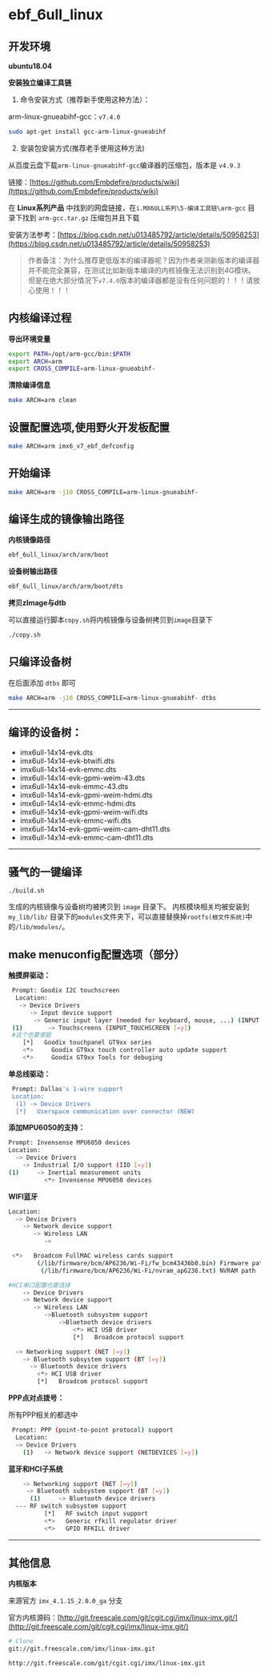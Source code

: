 # ebf_6ull_linux

## 开发环境

**ubuntu18.04**

**安装独立编译工具链**

1. 命令安装方式（推荐新手使用这种方法）：

arm-linux-gnueabihf-gcc：`v7.4.0`
```bash
sudo apt-get install gcc-arm-linux-gnueabihf
```

2. 安装包安装方式(推荐老手使用这种方法)

从百度云盘下载`arm-linux-gnueabihf-gcc`编译器的压缩包，版本是 `v4.9.3`

链接：[https://github.com/Embdefire/products/wiki](https://github.com/Embdefire/products/wiki) 

在 **Linux系列产品** 中找到的网盘链接，在`i.MX6ULL系列\5-编译工具链\arm-gcc` 目录下找到 `arm-gcc.tar.gz` 压缩包并且下载

安装方法参考：[https://blog.csdn.net/u013485792/article/details/50958253](https://blog.csdn.net/u013485792/article/details/50958253)

> 作者备注：为什么推荐更低版本的编译器呢？因为作者亲测新版本的编译器并不能完全兼容，在测试比如新版本编译的内核镜像无法识别到4G模块。但是在绝大部分情况下`v7.4.0`版本的编译器都是没有任何问题的！！！请放心使用！！！


## 内核编译过程

**导出环境变量**

```bash
export PATH=/opt/arm-gcc/bin:$PATH
export ARCH=arm 
export CROSS_COMPILE=arm-linux-gnueabihf- 
```

**清除编译信息**

```bash
make ARCH=arm clean
```

## 设置配置选项,使用野火开发板配置

```bash
make ARCH=arm imx6_v7_ebf_defconfig
```

## 开始编译
```bash
make ARCH=arm -j10 CROSS_COMPILE=arm-linux-gnueabihf- 
```

## 编译生成的镜像输出路径

**内核镜像路径**

```bash
ebf_6ull_linux/arch/arm/boot
```

**设备树输出路径**

```bash
ebf_6ull_linux/arch/arm/boot/dts
```

**拷贝zImage与dtb**

可以直接运行脚本`copy.sh`将内核镜像与设备树拷贝到`image`目录下

```bash
./copy.sh
```

## 只编译设备树
在后面添加 `dtbs` 即可
```bash
make ARCH=arm -j10 CROSS_COMPILE=arm-linux-gnueabihf- dtbs
```

---

## 编译的设备树：

- imx6ull-14x14-evk.dts 
- imx6ull-14x14-evk-btwifi.dts 
- imx6ull-14x14-evk-emmc.dts 
- imx6ull-14x14-evk-gpmi-weim-43.dts 
- imx6ull-14x14-evk-emmc-43.dts 
- imx6ull-14x14-evk-gpmi-weim-hdmi.dts 
- imx6ull-14x14-evk-emmc-hdmi.dts 
- imx6ull-14x14-evk-gpmi-weim-wifi.dts 
- imx6ull-14x14-evk-emmc-wifi.dts 
- imx6ull-14x14-evk-gpmi-weim-cam-dht11.dts 
- imx6ull-14x14-evk-emmc-cam-dht11.dts

---
## 骚气的一键编译
```
./build.sh
```

生成的内核镜像与设备树均被拷贝到 `image` 目录下。
内核模块相关均被安装到 `my_lib/lib/` 目录下的`modules`文件夹下，可以直接替换掉`rootfs(根文件系统)`中的`/lib/modules/`。


## make menuconfig配置选项（部分）

**触摸屏驱动：**
```bash
 Prompt: Goodix I2C touchscreen   
  Location:            
   -> Device Drivers         
      -> Input device support  
       -> Generic input layer (needed for keyboard, mouse, ...) (INPUT [=y]) 
 (1)       -> Touchscreens (INPUT_TOUCHSCREEN [=y])  
 #这个也要使能
    [*]   Goodix touchpanel GT9xx series 
    <*>     Goodix GT9xx touch controller auto update support  
    <*>     Goodix GT9xx Tools for debuging     
```

**单总线驱动：**

```bash
 Prompt: Dallas's 1-wire support     
 Location:                         
  (1) -> Device Drivers          
  [*]   Userspace communication over connector (NEW)    
```

**添加MPU6050的支持：**

```bash
Prompt: Invensense MPU6050 devices      
Location:  
  -> Device Drivers               
    -> Industrial I/O support (IIO [=y])               
(1)     -> Inertial measurement units   
          <*> Invensense MPU6050 devices   
```

**WIFI蓝牙**
```bash
Location:  
  -> Device Drivers               
    -> Network device support                                         
       -> Wireless LAN
          ->

 <*>   Broadcom FullMAC wireless cards support                        
        (/lib/firmware/bcm/AP6236/Wi-Fi/fw_bcm43436b0.bin) Firmware path     
         (/lib/firmware/bcm/AP6236/Wi-Fi/nvram_ap6236.txt) NVRAM path    

#HCI串口配置也要选择
    -> Device Drivers               
    -> Network device support                                         
       -> Wireless LAN
          ->Bluetooth subsystem support   
              ->Bluetooth device drivers   
                  <*> HCI USB driver     
                  [*]   Broadcom protocol support  

  -> Networking support (NET [=y])     
    -> Bluetooth subsystem support (BT [=y]) 
      -> Bluetooth device drivers    
        <*> HCI USB driver    
        [*]   Broadcom protocol support  
```

**PPP点对点拨号：**

所有PPP相关的都选中
```bash
 Prompt: PPP (point-to-point protocol) support              
  Location:          
  -> Device Drivers 
    (1)   -> Network device support (NETDEVICES [=y])       
```

**蓝牙和HCI子系统**

```bash
    -> Networking support (NET [=y])              
     -> Bluetooth subsystem support (BT [=y])   
      (1)     -> Bluetooth device drivers   
  --- RF switch subsystem support                                         
          [*]   RF switch input support  
          <*>   Generic rfkill regulator driver
          <*>   GPIO RFKILL driver            
```

---

## 其他信息

**内核版本**

来源官方 `imx_4.1.15_2.0.0_ga` 分支

官方内核源码：[http://git.freescale.com/git/cgit.cgi/imx/linux-imx.git/](http://git.freescale.com/git/cgit.cgi/imx/linux-imx.git/)

```bash
# Clone 
git://git.freescale.com/imx/linux-imx.git

http://git.freescale.com/git/cgit.cgi/imx/linux-imx.git
```
